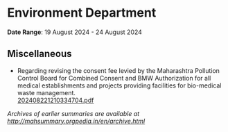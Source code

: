# Environment Department

**Date Range**: 19 August 2024 - 24 August 2024


## Miscellaneous
- Regarding revising the consent fee levied by the Maharashtra Pollution Control Board for Combined Consent and BMW Authorization for all medical establishments and projects providing facilities for bio-medical waste management.\
  [202408221210334704.pdf](https://gr.maharashtra.gov.in/Site/Upload/Government%20Resolutions/English/202408221210334704.pdf)


*Archives of earlier summaries are available at http://mahsummary.orgpedia.in/en/archive.html*